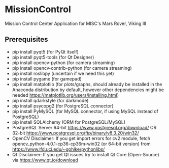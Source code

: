 
# MissionControl
Mission Control Center Application for MISC's Mars Rover, Viking III

## Prerequisites
* pip install pyqt5 (for PyQt itself)
* pip install pyqt5-tools (for Qt Designer)
* pip install opencv-python (for camera streaming)
* pip install opencv-contrib-python (for camera streaming)
* pip install roslibpy (uncertain if we need this yet)
* pip install pygame (for gamepad)
* pip install matplotlib (for plots/graphs, should already be installed in the Anaconda distribution by default, however other dependencies might be needed https://matplotlib.org/users/installing.html)
* pip install qdarkstyle (for darkmode)
* pip install psycopg2 (for PostgreSQL connector)
* pip install PyMySQL (for MySQL connector, if using MySQL instead of PostgreSQL)
* pip install SQLAlchemy (ORM for PostgreSQL/MySQL)
* PostgreSQL Server 64-bit https://www.postgresql.org/download/ OR 32-bit https://www.postgresql.org/ftp/binary/v8.3.20/win32/
* OpenCV Disclaimer: If you get import errors for cv2 module, fetch opencv_python-4.0.1-cp36-cp36m-win32 (or 64-bit version) from https://www.lfd.uci.edu/~gohlke/pythonlibs/
* Qt Disclaimer: If you get Qt issues try to install Qt Core (Open-Source) via https://www.qt.io/download
